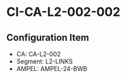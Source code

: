 # CI-CA-L2-002-002

## Configuration Item
- CA: CA-L2-002
- Segment: L2-LINKS
- AMPEL: AMPEL-24-BWB
